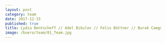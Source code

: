 ```yaml
---
layout: post
category: team
date: 2017-12-15
published: true
title: Lydia Bentscheff // Adel Bikulov // Felix Büttner // Burak Camgöz // Kaniau Chiya // Jasmin Efkes // Michael Filser // Sybille Frederiks // Maria Garcia Barrera // Daniel Gleißenberg // Theresa Grave // Astrid Hiljegerdes // Hans-Jürgen Keisel // Martin Kranich // Alexander Lehmann // Paul Ludwig // Milanko Moraske // Karl-Friedrich Müller // Ralf Nägele // Anna Topolnicka // Riccardo Turcato // Jürgen Ruf // Ulrike Vogel // Verena Wiederholt // Karin Willke // Nancy Zimmermann
image: /buero/team/01_Team.jpg
---
```

